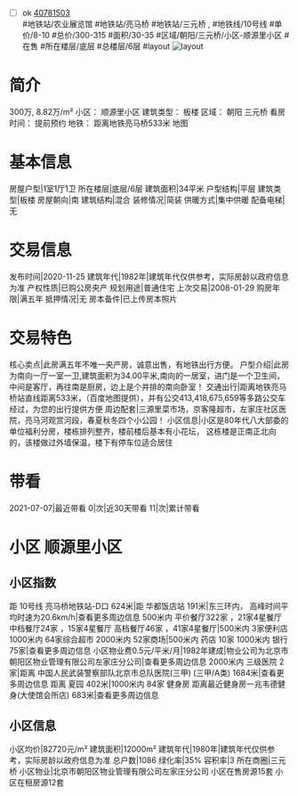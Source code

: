 - [ ] ok [40781503](https://bj.5i5j.com/ershoufang/40781503.html)  
 #地铁站/农业展览馆 #地铁站/亮马桥 #地铁站/三元桥 ,  #地铁线/10号线
#单价/8-10 #总价/300-315 #面积/30-35   #区域/朝阳/三元桥/小区-顺源里小区 #在售 #所在楼层/底层 #总楼层/6层 #layout 
![layout](http://image16.5i5j.com/erp/house/4078/40781503/huxing/ffnnkdjfb2c54131.JPG_P5.JPG) 
# 简介 
 300万,  8.82万/m² 
小区： 顺源里小区
建筑类型： 板楼
区域： 朝阳 三元桥
看房时间： 提前预约
地铁： 距离地铁亮马桥533米 地图
# 基本信息 
 房屋户型|1室1厅1卫
所在楼层|底层/6层
建筑面积|34平米
户型结构|平层
建筑类型|板楼
房屋朝向|南
建筑结构|混合
装修情况|简装
供暖方式|集中供暖
配备电梯|无
# 交易信息 
 发布时间|2020-11-25
建筑年代|1982年|建筑年代仅供参考，实际房龄以政府信息为准
产权性质|已购公房央产
规划用途|普通住宅
上次交易|2008-01-29
购房年限|满五年
抵押情况|无
房本备件|已上传房本照片
# 交易特色 
 核心卖点|此房满五年不唯一央产房，诚意出售，有地铁出行方便。
户型介绍|此房为南向一厅一室一卫,建筑面积为34.00平米,南向的一居室，进门是一个卫生间，中间是客厅，再往南是厨房，边上是个并排的南向卧室！
交通出行|距离地铁亮马桥站直线距离533米，（百度地图提供），并有公交413,418,675,659等多路公交车经过，为您的出行提供方便
周边配套|三源里菜市场，京客隆超市，左家庄社区医院，亮马河观赏河段，春夏秋冬四个小公园！
小区信息|小区是80年代八大部委的单位福利分房，楼栋排列整齐，楼前楼后基本有小花坛，
这栋楼是正南正北向的，该楼做过外墙保温，楼下有停车位适合居住
# 带看 
 2021-07-07|最近带看	 0|次|近30天带看	 11|次|累计带看
# 小区 顺源里小区
## 小区指数 
 距 10号线 亮马桥地铁站-D口 624米|距 华都饭店站 191米|东三环内， 高峰时间平均时速为20.6km/h|查看更多周边信息
500米内 平价餐厅322家 ，21家4星餐厅
中档餐厅24家 ，15家4星餐厅
高档餐厅46家 ，41家4星餐厅|500米内 3家便利店
1000米内 64家综合超市
2000米内 52家商场|500米内 药店 10家
1000米内 银行 75家|查看更多周边信息
小区物业费0.5元/平米/月|1982年建成|物业公司为北京市朝阳区物业管理有限公司左家庄分公司|查看更多周边信息
2000米内 三级医院 2家|距离 中国人民武装警察部队北京市总队医院(三甲) (三甲/A类) 1684米|查看更多周边信息
距离 夏园 402米|1000米内 84家 健身房
距离最近健身房一兆韦德健身(大使馆会所店) 683米|查看更多周边信息
## 小区信息 
 小区均价|82720元/m²
建筑面积|12000m²
建筑年代|1980年|建筑年代仅供参考，实际房龄以政府信息为准
总户数|1086
绿化率|35%
容积率|3
所在商圈|三元桥
小区物业|北京市朝阳区物业管理有限公司左家庄分公司
小区在售房源15套
小区在租房源12套
